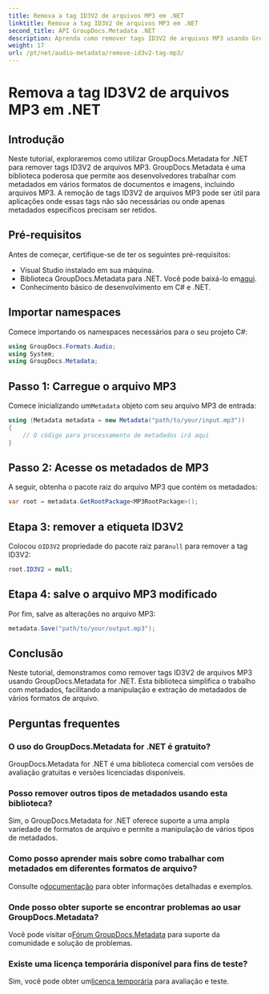```yaml
---
title: Remova a tag ID3V2 de arquivos MP3 em .NET
linktitle: Remova a tag ID3V2 de arquivos MP3 em .NET
second_title: API GroupDocs.Metadata .NET
description: Aprenda como remover tags ID3V2 de arquivos MP3 usando GroupDocs.Metadata for .NET. Gerencie metadados com eficiência em seus projetos C#.
weight: 17
url: /pt/net/audio-metadata/remove-id3v2-tag-mp3/
---
```


# Remova a tag ID3V2 de arquivos MP3 em .NET

## Introdução
Neste tutorial, exploraremos como utilizar GroupDocs.Metadata for .NET para remover tags ID3V2 de arquivos MP3. GroupDocs.Metadata é uma biblioteca poderosa que permite aos desenvolvedores trabalhar com metadados em vários formatos de documentos e imagens, incluindo arquivos MP3. A remoção de tags ID3V2 de arquivos MP3 pode ser útil para aplicações onde essas tags não são necessárias ou onde apenas metadados específicos precisam ser retidos.
## Pré-requisitos
Antes de começar, certifique-se de ter os seguintes pré-requisitos:
- Visual Studio instalado em sua máquina.
-  Biblioteca GroupDocs.Metadata para .NET. Você pode baixá-lo em[aqui](https://releases.groupdocs.com/metadata/net/).
- Conhecimento básico de desenvolvimento em C# e .NET.

## Importar namespaces
Comece importando os namespaces necessários para o seu projeto C#:
```csharp
using GroupDocs.Formats.Audio;
using System;
using GroupDocs.Metadata;
```
## Passo 1: Carregue o arquivo MP3
 Comece inicializando um`Metadata` objeto com seu arquivo MP3 de entrada:
```csharp
using (Metadata metadata = new Metadata("path/to/your/input.mp3"))
{
    // O código para processamento de metadados irá aqui
}
```
## Passo 2: Acesse os metadados de MP3
A seguir, obtenha o pacote raiz do arquivo MP3 que contém os metadados:
```csharp
var root = metadata.GetRootPackage<MP3RootPackage>();
```
## Etapa 3: remover a etiqueta ID3V2
 Colocou o`ID3V2` propriedade do pacote raiz para`null` para remover a tag ID3V2:
```csharp
root.ID3V2 = null;
```
## Etapa 4: salve o arquivo MP3 modificado
Por fim, salve as alterações no arquivo MP3:
```csharp
metadata.Save("path/to/your/output.mp3");
```

## Conclusão
Neste tutorial, demonstramos como remover tags ID3V2 de arquivos MP3 usando GroupDocs.Metadata for .NET. Esta biblioteca simplifica o trabalho com metadados, facilitando a manipulação e extração de metadados de vários formatos de arquivo.

## Perguntas frequentes
### O uso do GroupDocs.Metadata for .NET é gratuito?
GroupDocs.Metadata for .NET é uma biblioteca comercial com versões de avaliação gratuitas e versões licenciadas disponíveis.
### Posso remover outros tipos de metadados usando esta biblioteca?
Sim, o GroupDocs.Metadata for .NET oferece suporte a uma ampla variedade de formatos de arquivo e permite a manipulação de vários tipos de metadados.
### Como posso aprender mais sobre como trabalhar com metadados em diferentes formatos de arquivo?
 Consulte o[documentação](https://tutorials.groupdocs.com/metadata/net/) para obter informações detalhadas e exemplos.
### Onde posso obter suporte se encontrar problemas ao usar GroupDocs.Metadata?
 Você pode visitar o[Fórum GroupDocs.Metadata](https://forum.groupdocs.com/c/metadata/14) para suporte da comunidade e solução de problemas.
### Existe uma licença temporária disponível para fins de teste?
Sim, você pode obter um[licença temporária](https://purchase.groupdocs.com/temporary-license/) para avaliação e teste.